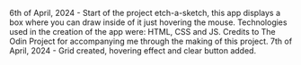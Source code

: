 6th of April, 2024 - Start of the project etch-a-sketch, this app displays a box where you can draw inside of it just hovering the mouse. 
Technologies used in the creation of the app were: HTML, CSS and JS.
Credits to The Odin Project for accompanying me through the making of this project.
7th of April, 2024 - Grid created, hovering effect and clear button added.    
